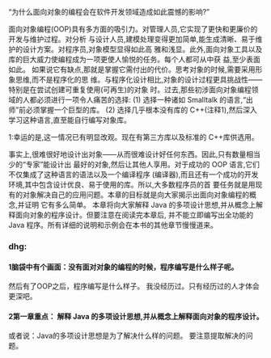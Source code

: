 “为什么面向对象的编程会在软件开发领域造成如此震憾的影响?” 
 
面向对象编程(OOP)具有多方面的吸引力。对管理人员,它实现了更快和更廉价的开发与维护过程。对分析
与设计人员,建模处理变得更加简单,能生成清晰、易于维护的设计方案。对程序员,对象模型显得如此高
雅和浅显。此外,面向对象工具以及库的巨大威力使编程成为一项更使人愉悦的任务。每个人都可从中获
益,至少表面如此。 
如果说它有缺点,那就是掌握它需付出的代价。思考对象的时候,需要采用形象思维,而不是程序化的思
维。与程序化设计相比,对象的设计过程更具挑战性——特别是在尝试创建可重复使用(可再生)的对象
时。过去,那些初涉面向对象编程领域的人都必须进行一项令人痛苦的选择: 
(1) 选择一种诸如 Smalltalk 的语言,“出师”前必须掌握一个巨型的库。 
(2) 选择几乎根本没有库的 C++(注释1),然后深入学习这种语言,直至能自行编写对象库。 
 
1:幸运的是,这一情况已有明显改观。现在有第三方库以及标准的 C++库供选用。 
 
事实上,很难很好地设计出对象——从而很难设计好任何东西。因此,只有数量相当少的“专家”能设计出
最好的对象,然后让其他人享用。对于成功的 OOP 语言,它们不仅集成了这种语言的语法以及一个编译程序
(编译器),而且还有一个成功的开发环境,其中包含设计优良、易于使用的库。所以,大多数程序员的首
要任务就是用现有的对象解决自己的应用问题。本章的目标就是向大家揭示出面向对象编程的概念,并证明
它有多么简单。 
本章将向大家解释 Java 的多项设计思想,并从概念上解释面向对象的程序设计。但要注意在阅读完本章后,
并不能立即编写出全功能的 Java 程序。所有详细的说明和示例会在本书的其他章节慢慢道来。 

### dhg:

#### 1脑袋中有个画面：没有面对对象的编程的时候，程序编写是什么样子呢。
然后有了OOP之后，程序编写是什么样子。 我没经历过。只有经历过的人才体会更深吧。

#### 2第一章重点： 解释 Java 的多项设计思想,并从概念上解释面向对象的程序设计。 
或者说：Java的多项设计思想是为了解决什么样的问题。 要注意提取解决的问题。
